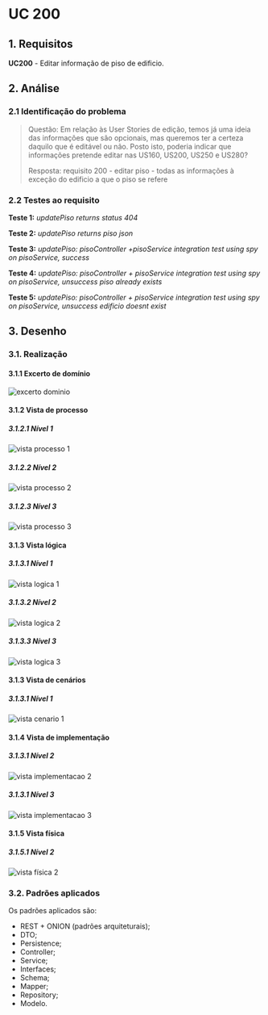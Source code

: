 # UC 200

## 1. Requisitos

**UC200** - Editar informação de piso de edificio.

## 2. Análise

### 2.1 Identificação do problema

> Questão: Em relação às User Stories de edição, temos já uma ideia das informações que são opcionais, mas queremos ter a certeza daquilo que é editável ou não. Posto isto, poderia indicar que informações pretende editar nas US160, US200, US250 e US280? 
>
>Resposta: requisito 200 - editar piso - todas as informações à exceção do edificio a que o piso se refere

### 2.2 Testes ao requisito

**Teste 1:** *updatePiso returns status 404*

**Teste 2:** *updatePiso returns piso json*

**Teste 3:** *updatePiso: pisoController +pisoService integration test using spy on pisoService, success*

**Teste 4:** *updatePiso: pisoController + pisoService integration test using spy on pisoService, unsuccess piso already exists*

**Teste 5:** *updatePiso: pisoController + pisoService integration test using spy on pisoService, unsuccess edificio doesnt exist*

## 3. Desenho

### 3.1. Realização

#### 3.1.1 Excerto de domínio

![excerto dominio](ed200.svg "ed_200.svg")

#### 3.1.2 Vista de processo

##### 3.1.2.1 Nível 1

![vista processo 1](/docs/use_cases/UC200/Nivel%201/vp1.svg "Vista processo - nível 1")

##### 3.1.2.2 Nível 2

![vista processo 2](/docs/use_cases/UC200/Nivel%202/vp2.svg "Vista processo - nível 2")

##### 3.1.2.3 Nível 3

![vista processo 3](/docs/use_cases/UC200/Nivel%203/vp3.svg "Vista processo - nível 3")

#### 3.1.3 Vista lógica

##### 3.1.3.1 Nível 1

![vista logica 1](/docs/logical_view/level1/vl1.svg "Vista lógica - nível 1")

##### 3.1.3.2 Nível 2

![vista logica 2](/docs/logical_view/level2/vl2.svg "Vista lógica - nível 2")

##### 3.1.3.3 Nível 3

![vista logica 3](/docs/logical_view/level3/vl3.svg "Vista lógica - nível 3")

#### 3.1.3 Vista de cenários

##### 3.1.3.1 Nível 1

![vista cenario 1](/docs/VC1.svg "Vista cenário - nível 1")

#### 3.1.4 Vista de implementação

##### 3.1.3.1 Nível 2

![vista implementacao 2](/docs/implementation_view/iv2.svg "Vista implementação - nível 2")

##### 3.1.3.1 Nível 3

![vista implementacao 3](/docs/implementation_view/iv3.svg "Vista implementação - nível 3")

#### 3.1.5 Vista física

##### 3.1.5.1 Nível 2

![vista física 2](/docs/physical_view/level2/vf2.svg "Vista física - nível 2")

### 3.2. Padrões aplicados

Os padrões aplicados são:

- REST + ONION (padrões arquiteturais);
- DTO;
- Persistence;
- Controller;
- Service;
- Interfaces;
- Schema;
- Mapper;
- Repository;
- Modelo.
